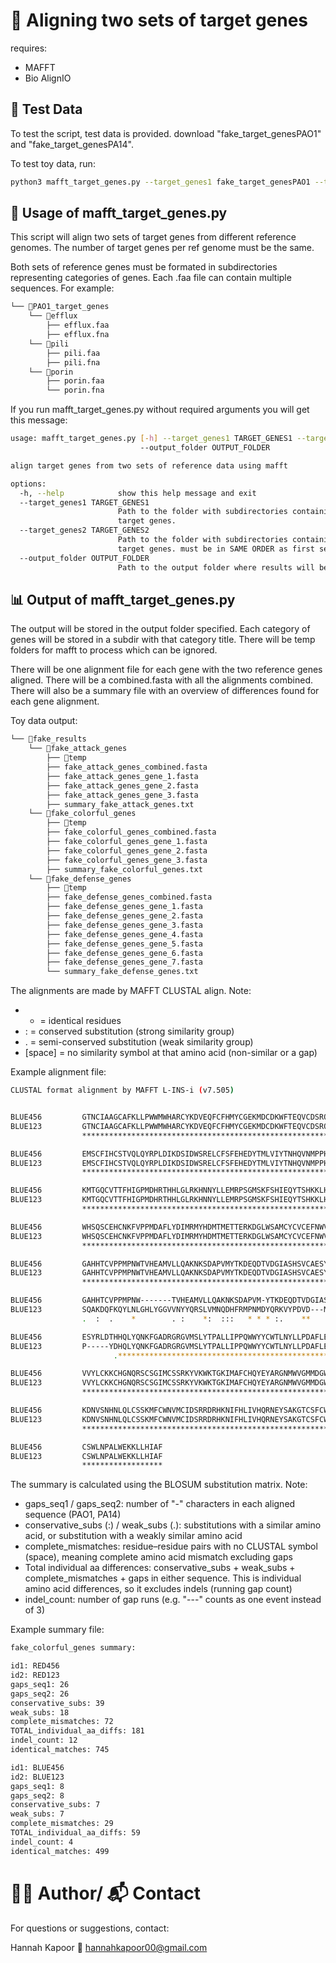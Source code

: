 # 🧬 Aligning two sets of target genes 

requires: 
- MAFFT 
- Bio AlignIO

## 🧫 Test Data

To test the script, test data is provided. 
download "fake_target_genesPAO1" and "fake_target_genesPA14". 

To test toy data, run: 

```bash 
python3 mafft_target_genes.py --target_genes1 fake_target_genesPAO1 --target_genes2 fake_target_genesPA14 --output_folder fake_results

```

## 🧪 Usage of mafft_target_genes.py

This script will align two sets of target genes from different reference genomes. The number of target genes per ref genome must be the same. 

Both sets of reference genes must be formated in subdirectories representing categories of genes. Each .faa file can contain multiple sequences. For example: 

```bash
└── 📁PAO1_target_genes
    └── 📁efflux
        ├── efflux.faa
        ├── efflux.fna
    └── 📁pili
        ├── pili.faa
        ├── pili.fna
    └── 📁porin
        ├── porin.faa
        └── porin.fna

```

If you run mafft_target_genes.py without required arguments you will get this message: 

```bash 
usage: mafft_target_genes.py [-h] --target_genes1 TARGET_GENES1 --target_genes2 TARGET_GENES2
                             --output_folder OUTPUT_FOLDER

align target genes from two sets of reference data using mafft

options:
  -h, --help            show this help message and exit
  --target_genes1 TARGET_GENES1
                        Path to the folder with subdirectories containing .faa files with first set of reference
                        target genes.
  --target_genes2 TARGET_GENES2
                        Path to the folder with subdirectories containing .faa files with second set of reference
                        target genes. must be in SAME ORDER as first set.
  --output_folder OUTPUT_FOLDER
                        Path to the output folder where results will be saved.

```

## 📊 Output of mafft_target_genes.py

The output will be stored in the output folder specified. Each category of genes will be stored in a subdir with that category title. There will be temp folders for mafft to process which can be ignored. 

There will be one alignment file for each gene with the two reference genes aligned. There will be a combined.fasta with all the alignments combined. There will also be a summary file with an overview of differences found for each gene alignment. 

Toy data output: 

```bash 
└── 📁fake_results
    └── 📁fake_attack_genes
        ├── 📁temp
        ├── fake_attack_genes_combined.fasta
        ├── fake_attack_genes_gene_1.fasta
        ├── fake_attack_genes_gene_2.fasta
        ├── fake_attack_genes_gene_3.fasta
        ├── summary_fake_attack_genes.txt
    └── 📁fake_colorful_genes
        ├── 📁temp
        ├── fake_colorful_genes_combined.fasta
        ├── fake_colorful_genes_gene_1.fasta
        ├── fake_colorful_genes_gene_2.fasta
        ├── fake_colorful_genes_gene_3.fasta
        ├── summary_fake_colorful_genes.txt
    └── 📁fake_defense_genes
        ├── 📁temp
        ├── fake_defense_genes_combined.fasta
        ├── fake_defense_genes_gene_1.fasta
        ├── fake_defense_genes_gene_2.fasta
        ├── fake_defense_genes_gene_3.fasta
        ├── fake_defense_genes_gene_4.fasta
        ├── fake_defense_genes_gene_5.fasta
        ├── fake_defense_genes_gene_6.fasta
        ├── fake_defense_genes_gene_7.fasta
        └── summary_fake_defense_genes.txt

```

The alignments are made by MAFFT CLUSTAL align. 
Note: 

- * = identical residues
- : = conserved substitution (strong similarity group)
- . = semi-conserved substitution (weak similarity group)
- [space] = no similarity symbol at that amino acid (non-similar or a gap)


Example alignment file: 

```bash 
CLUSTAL format alignment by MAFFT L-INS-i (v7.505)


BLUE456         GTNCIAAGCAFKLLPWWMWHARCYKDVEQFCFHMYCGEKMDCDKWFTEQVCDSRQHKDYP
BLUE123         GTNCIAAGCAFKLLPWWMWHARCYKDVEQFCFHMYCGEKMDCDKWFTEQVCDSRQHKDYP
                ************************************************************

BLUE456         EMSCFIHCSTVQLQYRPLDIKDSIDWSRELCFSFEHEDYTMLVIYTNHQVNMPPHEEMHK
BLUE123         EMSCFIHCSTVQLQYRPLDIKDSIDWSRELCFSFEHEDYTMLVIYTNHQVNMPPHEEMHK
                ************************************************************

BLUE456         KMTGQCVTTFHIGPMDHRTHHLGLRKHNNYLLEMRPSGMSKFSHIEQYTSHKKLHTGKGS
BLUE123         KMTGQCVTTFHIGPMDHRTHHLGLRKHNNYLLEMRPSGMSKFSHIEQYTSHKKLHTGKGS
                ************************************************************

BLUE456         WHSQSCEHCNKFVPPMDAFLYDIMRMYHDMTMETTERKDGLWSAMCYCVCEFNWVTMIYA
BLUE123         WHSQSCEHCNKFVPPMDAFLYDIMRMYHDMTMETTERKDGLWSAMCYCVCEFNWVTMIYA
                ************************************************************

BLUE456         GAHHTCVPPMPNWTVHEAMVLLQAKNKSDAPVMYTKDEQDTVDGIASHSVCAESYRLDTH
BLUE123         GAHHTCVPPMPNWTVHEAMVLLQAKNKSDAPVMYTKDEQDTVDGIASHSVCAESYRLDTH
                ************************************************************

BLUE456         GAHHTCVPPMPNW-------TVHEAMVLLQAKNKSDAPVM-YTKDEQDTVDGIASHSVCA
BLUE123         SQAKDQFKQYLNLGHLYGGVVNYYQRSLVMNQDHFRMPNMDYQRKVYPDVD---MHPECG
                .  :  .    *        . :    *:  :::   * * * :.    **    *. *.

BLUE456         ESYRLDTHHQLYQNKFGADRGRGVMSLYTPALLIPPQWWYYCWTLNYLLPDAFLEHKEID
BLUE123         P-----YDHQLYQNKFGADRGRGVMSLYTPALLIPPQWWYYCWTLNYLLPDAFLEHKEID
                       .****************************************************

BLUE456         VVYLCKKCHGNQRSCSGIMCSSRKYVKWKTGKIMAFCHQYEYARGNMWVGMMDGWDVVEI
BLUE123         VVYLCKKCHGNQRSCSGIMCSSRKYVKWKTGKIMAFCHQYEYARGNMWVGMMDGWDVVEI
                ************************************************************

BLUE456         KDNVSNHNLQLCSSKMFCWNVMCIDSRRDRHKNIFHLIVHQRNEYSAKGTCSFCWHTKAD
BLUE123         KDNVSNHNLQLCSSKMFCWNVMCIDSRRDRHKNIFHLIVHQRNEYSAKGTCSFCWHTKAD
                ************************************************************

BLUE456         CSWLNPALWEKKLLHIAF
BLUE123         CSWLNPALWEKKLLHIAF
                ******************

```

The summary is calculated using the BLOSUM substitution matrix. 
Note: 

- gaps_seq1 / gaps_seq2: number of "-" characters in each aligned sequence (PAO1, PA14)
- conservative_subs (:) / weak_subs (.): substitutions with a similar amino acid, or substitution with a weakly similar amino acid 
- complete_mismatches: residue–residue pairs with no CLUSTAL symbol (space), meaning complete amino acid mismatch excluding gaps
- Total individual aa differences:  conservative_subs + weak_subs + complete_mismatches + gaps in either sequence. This is individual amino acid differences, so it excludes indels (running gap count) 
- indel_count: number of gap runs (e.g. "---" counts as one event instead of 3)


Example summary file: 

```bash 
fake_colorful_genes summary: 

id1: RED456
id2: RED123
gaps_seq1: 26
gaps_seq2: 26
conservative_subs: 39
weak_subs: 18
complete_mismatches: 72
TOTAL_individual_aa_diffs: 181
indel_count: 12
identical_matches: 745

id1: BLUE456
id2: BLUE123
gaps_seq1: 8
gaps_seq2: 8
conservative_subs: 7
weak_subs: 7
complete_mismatches: 29
TOTAL_individual_aa_diffs: 59
indel_count: 4
identical_matches: 499

```

# 🙋‍♀️ Author/ 📬 Contact

For questions or suggestions, contact: 

Hannah Kapoor
📧 hannahkapoor00@gmail.com 
